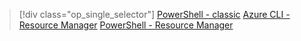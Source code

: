 > [!div class="op_single_selector"]
> [PowerShell - classic](../articles/dns/dns-reverse-dns-record-operations-classic-ps.md)
> [Azure CLI - Resource Manager](../articles/dns/dns-reverse-dns-record-operations-cli.md)
> [PowerShell - Resource Manager](../articles/dns/dns-reverse-dns-record-operations-ps.md)
> 
> 

<!---HONumber=AcomDC_0330_2016------>